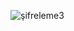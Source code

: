 ![şifreleme3](https://github.com/esrabngl/Veri-Tabani-Verilerini-Sifreleme-ve-Sifreli-Verileri-Cozme-Uygulamas-/assets/162626799/1abd2d35-a610-4782-9d2f-6f0ea92ea406)
